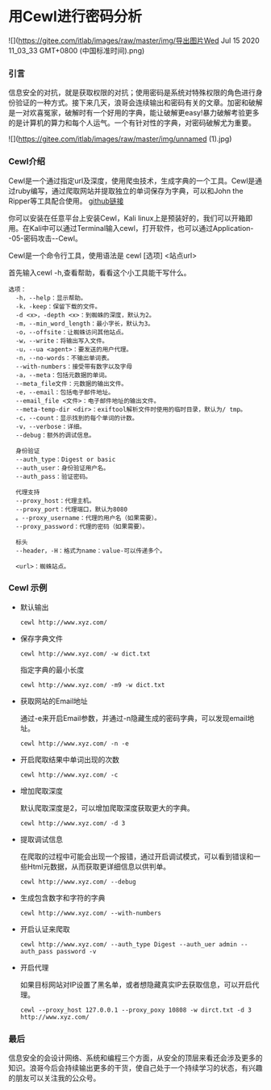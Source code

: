 # 用Cewl进行密码分析

![](https://gitee.com/itlab/images/raw/master/img/导出图片Wed Jul 15 2020 11_03_33 GMT+0800 (中国标准时间).png)

### 引言

信息安全的对抗，就是获取权限的对抗；使用密码是系统对特殊权限的角色进行身份验证的一种方式。接下来几天，浪哥会连续输出和密码有关的文章。加密和破解是一对欢喜冤家，破解时有一个好用的字典，能让破解更easy!暴力破解考验更多的是计算机的算力和每个人运气。一个有针对性的字典，对密码破解尤为重要。

![](https://gitee.com/itlab/images/raw/master/img/unnamed (1).jpg)

### Cewl介绍

Cewl是一个通过指定url及深度，使用爬虫技术，生成字典的一个工具。Cewl是通过ruby编写，通过爬取网站并提取独立的单词保存为字典，可以和John the Ripper等工具配合使用。 [github链接](https://github.com/digininja/CeWL) 

你可以安装在任意平台上安装Cewl，Kali linux上是预装好的，我们可以开箱即用。在Kali中可以通过Terminal输入cewl，打开软件，也可以通过Application--05-密码攻击--Cewl。

Cewl是一个命令行工具，使用语法是 cewl [选项] <站点url>

首先输入cewl -h,查看帮助，看看这个小工具能干写什么。

```shell
选项：
  -h，--help：显示帮助。
  -k，-keep：保留下载的文件。
  -d <x>，-depth <x>：到蜘蛛的深度，默认为2。
  -m，--min_word_length：最小字长，默认为3。
  -o，--offsite：让蜘蛛访问其他站点。
  -w，--write：将输出写入文件。
  -u，--ua <agent>：要发送的用户代理。
  -n，--no-words：不输出单词表。
  --with-numbers：接受带有数字以及字母
  -a，--meta：包括元数据的单词。
  --meta_file文件：元数据的输出文件。
  -e，--email：包括电子邮件地址。
  --email_file <文件>：电子邮件地址的输出文件。
  --meta-temp-dir <dir>：exiftool解析文件时使用的临时目录，默认为/ tmp。
  -c，--count：显示找到的每个单词的计数。
  -v，--verbose：详细。
  --debug：额外的调试信息。

  身份验证
  --auth_type：Digest or basic
  --auth_user：身份验证用户名。
  --auth_pass：验证密码。

  代理支持
  --proxy_host：代理主机。
  --proxy_port：代理端口，默认为8080
  。--proxy_username：代理的用户名（如果需要）。
  --proxy_password：代理的密码（如果需要）。

  标头
  --header，-H：格式为name：value-可以传递多个。

  <url>：蜘蛛站点。
```



### Cewl 示例

+ 默认输出

  ```shell
  cewl http://www.xyz.com/
  ```



+ 保存字典文件

  ``` shell
  cewl http://www.xyz.com/ -w dict.txt	
  ```

  指定字典的最小长度

  ```shell
  cewl http://www.xyz.com/ -m9 -w dict.txt
  ```

+ 获取网站的Email地址

  通过-e来开启Email参数，并通过-n隐藏生成的密码字典，可以发现email地址。

  ```shell
  cewl http://www.xyz.com/ -n -e
  ```

+ 开启爬取结果中单词出现的次数
	```shell
	cewl http://www.xyz.com/ -c
	```

+ 增加爬取深度

  默认爬取深度是2，可以增加爬取深度获取更大的字典。

  ```shell
  cewl http://www.xyz.com/ -d 3
  ```

+ 提取调试信息

  在爬取的过程中可能会出现一个报错，通过开启调试模式，可以看到错误和一些Html元数据，从而获取更详细信息以供判单。

  ```shell
  cewl http://www.xyz.com/ --debug
  ```

+ 生成包含数字和字符的字典

  ```shell
  cewl http://www.xyz.com/ --with-numbers
  ```

+ 开启认证来爬取

  ```
  cewl http://www.xyz.com/ --auth_type Digest --auth_uer admin --auth_pass password -v
  ```

+ 开启代理

  如果目标网站对IP设置了黑名单，或者想隐藏真实IP去获取信息，可以开启代理。

  ```shell
  cewl --proxy_host 127.0.0.1 --proxy_poxy 10808 -w dirct.txt -d 3 http://www.xyz.com/
  ```



### 最后

信息安全的会设计网络、系统和编程三个方面，从安全的顶层来看还会涉及更多的知识。浪哥今后会持续输出更多的干货，使自己处于一个持续学习的状态，有兴趣的朋友可以关注我的公众号。






